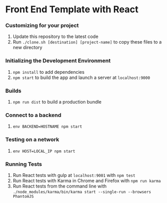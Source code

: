 # Front End Template with React

### Customizing for your project
1. Update this repository to the latest code
1. Run `./clone.sh [destination] [project-name]` to copy these files to a new directory

### Initializing the Development Environment
1. `npm install` to add dependencies
1. `npm start` to build the app and launch a server at `localhost:9000`

### Builds
1. `npm run dist` to build a production bundle

### Connect to a backend
1. `env BACKEND=HOSTNAME npm start`

### Testing on a network
1. `env HOST=LOCAL_IP npm start`

### Running Tests
1. Run React tests with gulp at `localhost:9001` with `npm test`
1. Run React tests with Karma in Chrome and Firefox with `npm run karma`
1. Run React tests from the command line with `./node_modules/karma/bin/karma start --single-run --browsers PhantomJS`
